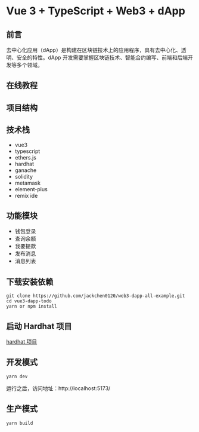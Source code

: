 # Vue 3 + TypeScript + Web3 + dApp

## 前言

去中心化应用（dApp）是构建在区块链技术上的应用程序，具有去中心化、透明、安全的特性。dApp 开发需要掌握区块链技术、智能合约编写、前端和后端开发等多个领域。

## 在线教程

## 项目结构

## 技术栈

* vue3
* typescript
* ethers.js
* hardhat
* ganache
* solidity
* metamask
* element-plus
* remix ide

## 功能模块

* 钱包登录
* 查询余额
* 我要提款
* 发布消息
* 消息列表

## 下载安装依赖

```shell
git clone https://github.com/jackchen0120/web3-dapp-all-example.git
cd vue3-dapp-todo
yarn or npm install
```

## 启动 Hardhat 项目

[hardhat 项目](https://github.com/jackchen0120/web3-dapp-all-example/tree/main/vue3-dapp-todo/my_contact)

## 开发模式

```shell
yarn dev
```

运行之后，访问地址：http://localhost:5173/

## 生产模式

```shell
yarn build
```
